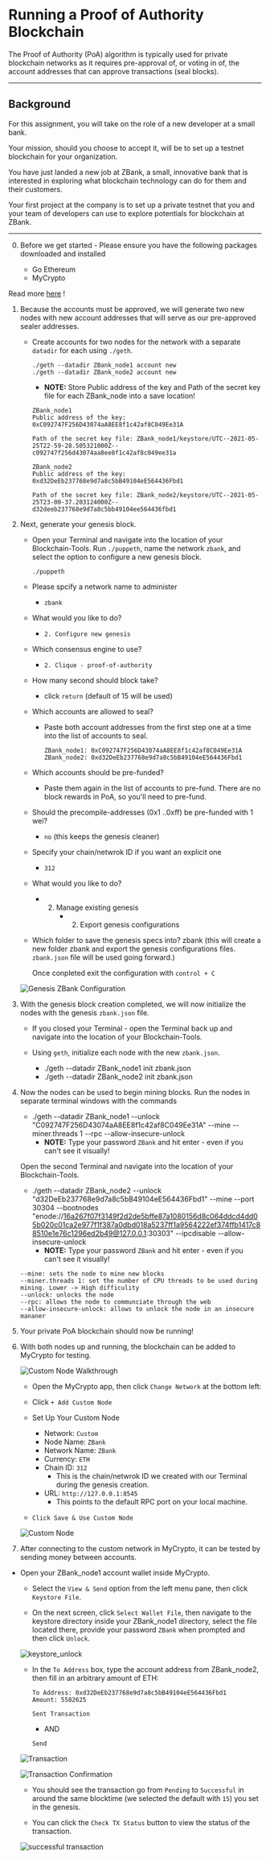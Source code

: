 # Running a Proof of Authority Blockchain

The Proof of Authority (PoA) algorithm is typically used for private blockchain networks as it requires pre-approval of, or voting in of, the account addresses that can approve transactions (seal blocks).  

---

## Background

For this assignment, you will take on the role of a new developer at a small bank.

Your mission, should you choose to accept it, will be to set up a testnet blockchain for your organization.

You have just landed a new job at ZBank, a small, innovative bank that is interested in exploring what
blockchain technology can do for them and their customers.

Your first project at the company is to set up a private testnet that you and your team of developers
can use to explore potentials for blockchain at ZBank.

---

0. Before we get started - Please ensure you have the following packages downloaded and installed

    * Go Ethereum 
    * MyCrypto

Read more [here](Resources/blockchain-install-guide.md) !

1. Because the accounts must be approved, we will generate two new nodes with new account addresses that will serve as our pre-approved sealer addresses.

    * Create accounts for two nodes for the network with a separate `datadir` for each using `./geth`.
        ```
        ./geth --datadir ZBank_node1 account new
        ./geth --datadir ZBank_node2 account new
        ```

        * **NOTE:** Store Public address of the key and Path of the secret key file for each ZBank_node into a save location!
        
        ```
        ZBank_node1
        Public address of the key: 
        0xC092747F256D43074aA8EE8f1c42af8C049Ee31A

        Path of the secret key file: ZBank_node1/keystore/UTC--2021-05-25T22-59-28.505321000Z--c092747f256d43074aa8ee8f1c42af8c049ee31a

        ZBank_node2
        Public address of the key:   0xd32DeEb237768e9d7a8c5bB49104eE564436Fbd1

        Path of the secret key file: ZBank_node2/keystore/UTC--2021-05-25T23-00-37.203124000Z--d32deeb237768e9d7a8c5bb49104ee564436fbd1
        ```
2. Next, generate your genesis block.

    * Open your Terminal and navigate into the location of your Blockchain-Tools. 
    Run `./puppeth`, name the network `zbank`, and select the option to configure a new genesis block.

        ```
        ./puppeth
        ```

    * Please spcify a network name to administer
        * `zbank`

    * What would you like to do?
        * `2. Configure new genesis`

    * Which consensus engine to use?
        * `2. Clique - proof-of-authority`

    * How many second should block take?
        * click `return` (default of 15 will be used)
    
    * Which accounts are allowed to seal?
        * Paste both account addresses from the first step one at a time into the list of accounts to seal.

            ```
            ZBank_node1: 0xC092747F256D43074aA8EE8f1c42af8C049Ee31A
            ZBank_node2: 0xd32DeEb237768e9d7a8c5bB49104eE564436Fbd1
            ```
    
    * Which accounts should be pre-funded?
        * Paste them again in the list of accounts to pre-fund. There are no block rewards in PoA, so you'll need to pre-fund.

    * Should the precompile-addresses (0x1 ..0xff) be pre-funded with 1 wei?
        * `no` (this keeps the genesis cleaner)

    * Specify your chain/netwrok ID if you want an explicit one
        * `312`
    
    * What would you like to do?
        * 2. Manage existing genesis
             * 2. Export genesis configurations
    
    * Which folder to save the genesis specs into?
        zbank (this will create a new folder zbank and export the genesis configurations files. `zbank.json` file will be used going forward.)

        Once conpleted exit the configuration with `control + C`
    
    ![Genesis ZBank Configuration](Images/genesis_zbank.png)    

3. With the genesis block creation completed, we will now initialize the nodes with the genesis `zbank.json` file.

    * If you closed your Terminal - open the Terminal back up and navigate into the location of your Blockchain-Tools. 

    * Using `geth`, initialize each node with the new `zbank.json`.
        * ./geth --datadir ZBank_node1 init zbank.json
        * ./geth --datadir ZBank_node2 init zbank.json

4. Now the nodes can be used to begin mining blocks. Run the nodes in separate terminal windows with the commands

    *  ./geth --datadir ZBank_node1 --unlock "C092747F256D43074aA8EE8f1c42af8C049Ee31A" --mine --miner.threads 1 --rpc --allow-insecure-unlock
        * **NOTE:** Type your password `ZBank` and hit enter - even if you can't see it visually!
        
    Open the second Terminal and navigate into the location of your Blockchain-Tools.
    *  ./geth --datadir ZBank_node2 --unlock "d32DeEb237768e9d7a8c5bB49104eE564436Fbd1" --mine --port 30304 --bootnodes "enode://16a267f07f3149f2d2de5bffe87a1080156d8c064ddcd4dd05b020c01ca2e977f1f387a0dbd018a5237ff1a9564222ef374ffb1417c88510e1e76c1296ed2b49@127.0.0.1:30303" --ipcdisable --allow-insecure-unlock
        * **NOTE:** Type your password `ZBank` and hit enter - even if you can't see it visually!

    ```
    --mine: sets the node to mine new blocks
    --miner.threads 1: set the number of CPU threads to be used during mining. Lower -> High difficulity
    --unlock: unlocks the node
    --rpc: allows the node to communciate through the web
    --allow-insecure-unlock: allows to unlock the node in an insecure mananer
    ```

5. Your private PoA blockchain should now be running!

6. With both nodes up and running, the blockchain can be added to MyCrypto for testing.

    ![Custom Node Walkthrough](Images/custom_node_walkthrough.gif)

    * Open the MyCrypto app, then click `Change Network` at the bottom left:

    * Click `+ Add Custom Node`

    * Set Up Your Custom Node
        * Network: `Custom`
        * Node Name: `ZBank`
        * Network Name: `ZBank`
        * Currency: `ETH`
        * Chain ID: `312`
            * This is the chain/netwrok ID we created with our Terminal during the genesis creation.
        * URL: `http://127.0.0.1:8545`
            * This points to the default RPC port on your local machine.

    * `Click Save & Use Custom Node`

    ![Custom Node](Images/custom_node.png)


7. After connecting to the custom network in MyCrypto, it can be tested by sending money between accounts.

* Open your ZBank_node1 account wallet inside MyCrypto. 
    * Select the `View & Send` option from the left menu pane, then click `Keystore File`.

    * On the next screen, click `Select Wallet File`, then navigate to the keystore directory inside your ZBank_node1 directory, select the file located there, provide your password `ZBank` when prompted and then click `Unlock`.  

    ![keystore_unlock](Images/keystore_unlock.gif)

    * In the `To Address` box, type the account address from ZBank_node2, then fill in an arbitrary amount of ETH:
        ```
        To Address: 0xd32DeEb237768e9d7a8c5bB49104eE564436Fbd1
        Amount: 5582625
        ```

        `Sent Transaction`

        * AND

        `Send`

    ![Transaction](Images/transaction.png)

    ![Transaction Confirmation](Images/transaction_confirmation.png)

    * You should see the transaction go from `Pending` to `Successful` in around the same blocktime (we selected the default with `15`) you set in the genesis.

    * You can click the `Check TX Status` button to view the status of the transaction.
    
    ![successful transaction](Images/transaction_status.gif)